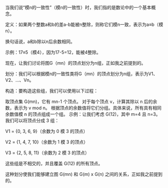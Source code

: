 当我们说“模n的一致性”（模n的一致性）时，我们指的是数论中的一个基本概念。

定义：如果两个整数a和b的差a-b能被n整除，则称它们模n一致，表示为a≡b（模n）。

换句话说，a和b除以n后余数相同。

示例：17≡5（模4），因为17-5=12，能被4整除。

现在，让我们讨论将图G（mn）的顶点划分为n组，正如我之前提到的。

划分：我们可以根据模n的一致性类将G（mn）的顶点划分为n组，表示为V1、V2、...、Vn。

构造：要构造这些组，我们可以使用以下过程：

取顶点集 G(mn)，它有 mn-1 个顶点。
对于每个顶点 v，计算其除以 n 后的余数，表示为 v mod n。
根据顶点的余数值将它们分组。具体来说，所有具有相同余数值模 n 的顶点组成一个组。
示例：让我们考虑 G(12)，其中 m=4 且 n=3。我们可以将顶点分成 3 组：

V1 = {0, 3, 6, 9}（余数为 0 模 3 的顶点）

V2 = {1, 4, 7, 10}（余数为 1 模 3 的顶点）

V3 = {2, 5, 8, 11}（余数为 2 模 3 的顶点）

这些组是不相交的，并且覆盖 G(12) 的所有顶点。

这种划分使我们能够建立图 G(mn) 和 G(m) x G(n) 之间的关系，正如我之前提到的。